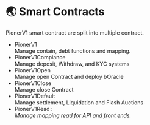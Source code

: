# 🌏 Smart Contracts

PionerV1 smart contract are split into multiple contract.

* PionerV1\
  Manage  contain, debt functions and mapping.
* PionerV1Compiance\
  Manage  deposit, Withdraw, and KYC systems
* PionerV1Open\
  Manage  open Contract and deploy bOracle
* PionerV1Close\
  Manage  close Contract
* PionerV1Default\
  Manage settlement, Liquidation and Flash Auctions
* PionerV1Read :\
  _Manage mapping read for API and front ends._


